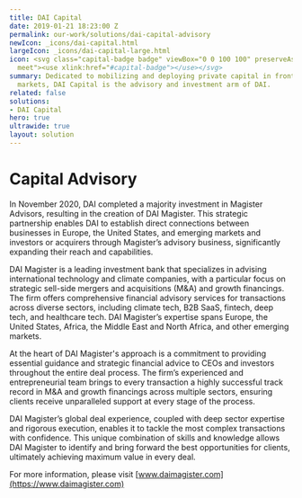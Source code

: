 ```yaml
---
title: DAI Capital
date: 2019-01-21 18:23:00 Z
permalink: our-work/solutions/dai-capital-advisory
newIcon: _icons/dai-capital.html
largeIcon: _icons/dai-capital-large.html
icon: <svg class="capital-badge badge" viewBox="0 0 100 100" preserveAspectRatio="xMinYMax
  meet"><use xlink:href="#capital-badge"></use></svg>
summary: Dedicated to mobilizing and deploying private capital in frontier and emerging
  markets, DAI Capital is the advisory and investment arm of DAI.
related: false
solutions:
- DAI Capital
hero: true
ultrawide: true
layout: solution
---
```


# Capital Advisory

In November 2020, DAI completed a majority investment in Magister Advisors, resulting in the creation of DAI Magister. This strategic partnership enables DAI to establish direct connections between businesses in Europe, the United States, and emerging markets and investors or acquirers through Magister’s advisory business, significantly expanding their reach and capabilities.

DAI Magister is a leading investment bank that specializes in advising international technology and climate companies, with a particular focus on strategic sell-side mergers and acquisitions (M&A) and growth financings. The firm offers comprehensive financial advisory services for transactions across diverse sectors, including climate tech, B2B SaaS, fintech, deep tech, and healthcare tech. DAI Magister’s expertise spans Europe, the United States, Africa, the Middle East and North Africa, and other emerging markets.

At the heart of DAI Magister's approach is a commitment to providing essential guidance and strategic financial advice to CEOs and investors throughout the entire deal process. The firm’s experienced and entrepreneurial team brings to every transaction a highly successful track record in M&A and growth financings across multiple sectors, ensuring clients receive unparalleled support at every stage of the process.

DAI Magister’s global deal experience, coupled with deep sector expertise and rigorous execution, enables it to tackle the most complex transactions with confidence. This unique combination of skills and knowledge allows DAI Magister to identify and bring forward the best opportunities for clients, ultimately achieving maximum value in every deal.

For more information, please visit [www.daimagister.com](https://www.daimagister.com)


